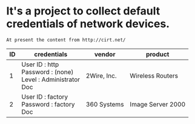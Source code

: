   It's a project to collect default credentials of network devices.
  ==================================================================
  
  `At present the content from http://cirt.net/`
  
  
  ID     |   credentials    |   vendor    | product
  -------|------------------|-------------|--------
  1      | User ID	 : http </br> Password : (none) </br> Level	 : Administrator </br> Doc|2Wire, Inc.|Wireless Routers
  2      | User ID	 : factory </br> Password : factory </br> Doc                 |   360 Systems           |   Image Server 2000        
  

  
  
